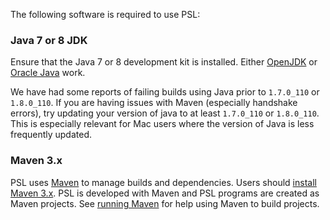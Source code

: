 The following software is required to use PSL:

### Java 7 or 8 JDK
Ensure that the Java 7 or 8 development kit is installed.
Either [OpenJDK](http://openjdk.java.net/) or [Oracle Java](https://www.oracle.com/java/index.html) work.

We have had some reports of failing builds using Java prior to `1.7.0_110` or `1.8.0_110`.
If you are having issues with Maven (especially handshake errors), try updating your version of java to at least `1.7.0_110` or `1.8.0_110`.
This is especially relevant for Mac users where the version of Java is less frequently updated.

### Maven 3.x
PSL uses [Maven](http://maven.apache.org) to manage builds and dependencies. Users should [install Maven 3.x](http://maven.apache.org/download.html). PSL is developed with Maven and PSL programs are created as Maven projects. See [running Maven](http://maven.apache.org/run-maven/index.html) for help using Maven to build projects.